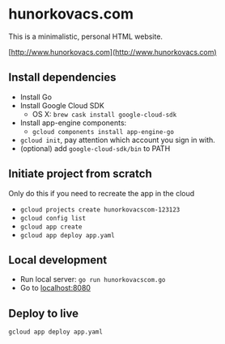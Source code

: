 # hunorkovacs.com

This is a minimalistic, personal HTML website.

[http://www.hunorkovacs.com](http://www.hunorkovacs.com)

## Install dependencies

* Install Go
* Install Google Cloud SDK
  - OS X: `brew cask install google-cloud-sdk`
* Install app-engine components:
  - `gcloud components install app-engine-go`
* `gcloud init`, pay attention which account you sign in with.
* (optional) add `google-cloud-sdk/bin` to PATH

## Initiate project from scratch

Only do this if you need to recreate the app in the cloud

* `gcloud projects create hunorkovacscom-123123`
* `gcloud config list`
* `gcloud app create`
* `gcloud app deploy app.yaml`

## Local development

* Run local server: `go run hunorkovacscom.go`
* Go to [localhost:8080](http://localhost:8080)

## Deploy to live

`gcloud app deploy app.yaml`
